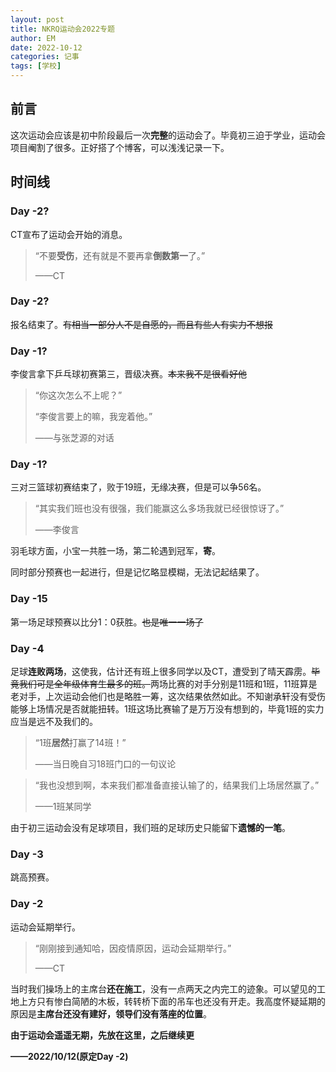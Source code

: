```yaml
---
layout: post
title: NKRQ运动会2022专题
author: EM
date: 2022-10-12
categories: 记事
tags: [学校]
---
```


## 前言

这次运动会应该是初中阶段最后一次**完整**的运动会了。毕竟初三迫于学业，运动会项目阉割了很多。正好搭了个博客，可以浅浅记录一下。

## 时间线

### Day -2?

CT宣布了运动会开始的消息。

> “不要**受伤**，还有就是不要再拿**倒数第一**了。”
>
> ——CT

### Day -2?

报名结束了。~~有相当一部分人不是自愿的，而且有些人有实力不想报~~

### Day -1?

李俊言拿下乒乓球初赛第三，晋级决赛。~~本来我不是很看好他~~

> “你这次怎么不上呢？”
>
> “李俊言要上的嘛，我宠着他。”
>
> ——与张芝源的对话

### Day -1?

三对三篮球初赛结束了，败于19班，无缘决赛，但是可以争56名。

> “其实我们班也没有很强，我们能赢这么多场我就已经很惊讶了。”
>
> ——李俊言

羽毛球方面，小宝一共胜一场，第二轮遇到冠军，**寄**。

同时部分预赛也一起进行，但是记忆略显模糊，无法记起结果了。

### Day -15

第一场足球预赛以比分1：0获胜。~~也是唯一一场了~~



### Day  -4

足球**连败两场**，这使我，估计还有班上很多同学以及CT，遭受到了晴天霹雳。~~毕竟我们可是全年级体育生最多的班。~~两场比赛的对手分别是11班和1班，11班算是老对手，上次运动会他们也是略胜一筹，这次结果依然如此。不知谢承轩没有受伤能够上场情况是否就能扭转。1班这场比赛输了是万万没有想到的，毕竟1班的实力应当是远不及我们的。

> “1班**居然**打赢了14班！”
>
> ——当日晚自习18班门口的一句议论

> “我也没想到啊，本来我们都准备直接认输了的，结果我们上场居然赢了。”
>
> ——1班某同学

由于初三运动会没有足球项目，我们班的足球历史只能留下**遗憾的一笔**。

### Day -3

跳高预赛。

### Day -2

运动会延期举行。

> “刚刚接到通知哈，因疫情原因，运动会延期举行。”
>
> ——CT

当时我们操场上的主席台**还在施工**，没有一点两天之内完工的迹象。可以望见的工地上方只有惨白简陋的木板，转转桥下面的吊车也还没有开走。我高度怀疑延期的原因是**主席台还没有建好，领导们没有落座的位置**。

**由于运动会遥遥无期，先放在这里，之后继续更**

**——2022/10/12(原定Day -2)**